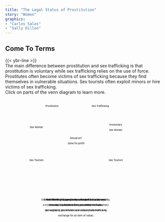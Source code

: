 ```yaml
---
title: "The Legal Status of Prostitution"
story: "Women"
graphics:
- "Carlos Salas"
- "Sally Dillon"
---
```

<section class="interactive">
  <div id="womenSlider2">
    <h2 class="interactive__title">Come To Terms</h2>
    {{< ybr-line >}}
    <div class="interactive__intro">The main difference between prostitution and sex trafficking is that prostitution is voluntary while sex trafficking relies on the use of force. Prostitutes often become victims of sex trafficking because they find themselves in vulnerable situations. Sex tourists often exploit minors or hire victims of sex trafficking.</div>
    <div class="interactive__instructions">Click on parts of the venn diagram to learn more.</div>
    <svg class="venn-diagram" width="90%" height="65vh" style="max-height:700px" viewBox="-5 -5 807 704" fill="none"
      xmlns="http://www.w3.org/2000/svg">
      <circle class="vd-circle vd-big vd-yellow vd-prostitution" onclick="showDef('prostitution-def')" cx="263.109" cy="262.5" r="262.5" fill-opacity="0.5"/>
      <circle class="vd-circle vd-big vd-blue vd-sex-trafficking" onclick="showDef('sex-trafficking-def')" cx="538.891" cy="262.5" r="262.5" fill-opacity="0.5"/>
      <circle class="vd-circle vd-small vd-yellow vd-sex-worker1" onclick="showDef('sex-worker-def')" cx="174" cy="178" r="85"/>
      <circle class="vd-circle vd-small vd-yellow vd-sex-tourism1" onclick="showDef('sex-tourism-def')" cx="174" cy="366.832" r="85"/>
      <circle class="vd-circle vd-small vd-blue vd-sex-worker2" onclick="showDef('sex-worker-def')" cx="628" cy="178" r="85"/>
      <circle class="vd-circle vd-small vd-blue vd-sex-tourism2" onclick="showDef('sex-tourism-def')" cx="628" cy="366.832" r="85"/>
      <text class="vdt-heading vdt-black vdt-prostitution" x="263.109" y="65" fill="black"
        text-anchor="middle">Prostitution</text>
      <text class="vdt-heading vdt-white vdt-sex-trafficking" x="538.891" y="65" fill="black" text-anchor="middle">Sex Trafficking</text>
      <text class="vdt-heading vdt-middle vdt-white" x="401" y="247.5" fill="black" text-anchor="middle">Sexual act
        <tspan x="401" y="277.5">done for profit</tspan></text>
      <text class="vdt-subheading vdt-black vdt-sex-worker1" x="174" y="186" fill="black" text-anchor="middle">Sex Worker</text>
      <text class="vdt-subheading vdt-black vdt-sex-tourism1" x="174" y="374.832" fill="black" text-anchor="middle">Sex Tourism</text>
      <text class="vdt-subheading vdt-white vdt-sex-worker2" x="628" y="171" fill="black"
        text-anchor="middle">Involuntary<tspan x="628" y="201" text-anchor="middle">Sex Worker</tspan></text>
      <text class="vdt-subheading vdt-white vdt-sex-tourism2" x="628" y="374.832" fill="black" text-anchor="middle">Sex Tourism</text>
      <text class="vdt-def" id="prostitution-def" x="401" y="600" fill="black" text-anchor="middle">
        <tspan class="vdt-term">Prostitution:</tspan> Engaging in sexual activity for payment. 
      </text>
      <text class="vdt-def" id="sex-trafficking-def" x="401" y="600" fill="black" text-anchor="middle">
        <tspan class="vdt-term">Sex Trafficking:</tspan> Someone uses force, fraud or coercion <tspan x="401" y="630">to cause a commercial sex act (which includes </tspan><tspan x="401" y="660">pornography, prostitution and sexual performance in </tspan><tspan x="401" y="690">exchange for an item of value).</tspan>
      </text>
      <text class="vdt-def" id="sex-tourism-def" x="401" y="600" fill="black" text-anchor="middle">
        <tspan class="vdt-term">Sex Tourism:</tspan> Travel specifically arranged for, or planned by, <tspan x="401" y="630">travelers to facilitate the procurement of sex.</tspan>
      </text>
      <text class="vdt-def" id="sex-worker-def" x="401" y="600" fill="black" text-anchor="middle">
        <tspan class="vdt-term">Sex Worker:</tspan> Someone who sells their body for sex; <tspan x="401" y="630">a modern-day euphemism for a prostitute. An involuntary </tspan><tspan x="401" y="660">sex worker is also known as a victim of sex trafficking.</tspan>
      </text>
      <script type="text/javascript">
        <![CDATA[
          function showDef(id) {
            let allDefs = document.getElementsByClassName('vdt-def');
            for (let i = 0; i < allDefs.length; i++) {
              allDefs[i].style.opacity = 0;
            };
            let def = document.getElementById(id);
            def.style.opacity = 1;
          }
        ]]>
      </script>
    </svg>
  </div>
</section>